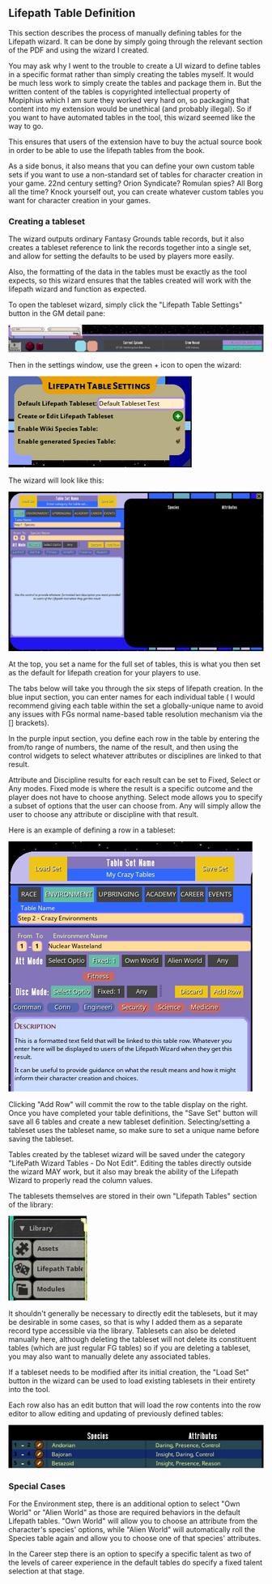 ## Lifepath Table Definition

This section describes the process of manually defining tables for the Lifepath wizard. It can be done by simply going through 
the relevant section of the PDF and using the wizard I created.

You may ask why I went to the trouble to create a UI wizard to define tables in a specific format rather than simply creating 
the tables myself. It would be much less work to simply create the tables and package them in. But the written content of the tables 
is copyrighted intellectual property of Mopiphius which I am sure they worked very hard on, so packaging that content into my 
extension would be unethical (and probably illegal). So if you want to have automated tables in the tool, this wizard 
seemed like the way to go.

This ensures that users of the extension have to buy the actual source book in order to be able to use the lifepath tables 
from the book.

As a side bonus, it also means that you can define your own custom table sets if you want to use a non-standard set of tables for 
character creation in your game. 22nd century setting? Orion Syndicate? Romulan spies? All Borg all the time? Knock yourself 
out, you can create whatever custom tables you want for character creation in your games.

### Creating a tableset

The wizard outputs ordinary Fantasy Grounds table records, but it also creates a tableset reference to link the records 
together into a single set, and allow for setting the defaults to be used by players more easily.

Also, the formatting of the data in the tables must be exactly as the tool expects, so this wizard ensures that the tables 
created will work with the lifepath wizard and function as expected. 

To open the tableset wizard, simply click the "Lifepath Table Settings" button in the GM detail pane:

![](../images/gm_detail_pane.png)

Then in the settings window, use the green + icon to open the wizard:

![](../images/lifepath_table_settings.png)

The wizard will look like this:

![](../images/lifepath_table_wizard_1.png)

At the top, you set a name for the full set of tables, this is what you then set as the default for lifepath creation for 
your players to use.

The tabs below will take you through the six steps of lifepath creation. In the blue input section, you can enter names for each individual table (
I would recommend giving each table within the set a globally-unique name to avoid any issues with FGs normal name-based 
table resolution mechanism via the [] brackets). 

In the purple input section, you define each row in the table by entering the from/to range of numbers, the name of the result, 
and then using the control widgets to select whatever attributes or disciplines are linked to that result.

Attribute and Discipline results for each result can be set to Fixed, Select or Any modes. Fixed mode is where the result 
is a specific outcome and the player does not have to choose anything. Select mode allows you to specify a subset of options 
that the user can choose from. Any will simply allow the user to choose any attribute or discipline with that result.

Here is an example of defining a row in a tableset:

![](../images/lifepath_table_wizard_2.png)

Clicking "Add Row" will commit the row to the table display on the right. Once you have completed your table definitions, 
the "Save Set" button will save all 6 tables and create a new tableset definition. Selecting/setting a tableset uses the 
tableset name, so make sure to set a unique name before saving the tableset.

Tables created by the tableset wizard will be saved under the category "LifePath Wizard Tables - Do Not Edit". Editing the tables 
directly outside the wizard MAY work, but it also may break the ability of the Lifepath Wizard to properly read the column 
values. 

The tablesets themselves are stored in their own "Lifepath Tables" section of the library:

![](../images/lifepath_table_record_link.png)

It shouldn't generally be necessary to directly edit the tablesets, but it may be desirable in some cases, so that is why I 
added them as a separate record type accessible via the library. Tablesets can also be deleted manually here, although deleting 
the tableset will not delete its constituent tables (which are just regular FG tables) so if you are deleting a tableset, 
you may also want to manually delete any associated tables.

If a tableset needs to be modified after its initial creation, the "Load Set" button in the wizard can be used to load existing 
tablesets in their entirety into the tool.

Each row also has an edit button that will load the row contents into the row editor to allow editing and updating of 
previously defined tables:

![](../images/lifepath_table_wizard_edit_row.png)

### Special Cases

For the Environment step, there is an additional option to select "Own World" or "Alien World" as those are required behaviors 
in the default Lifepath tables. "Own World" will allow you to choose an attribute from the character's species' options, while 
"Alien World" will automatically roll the Species table again and allow you to choose one of that species' attributes.

In the Career step there is an option to specify a specific talent as two of the levels of career experience in the default 
tables do specify a fixed talent selection at that stage. 